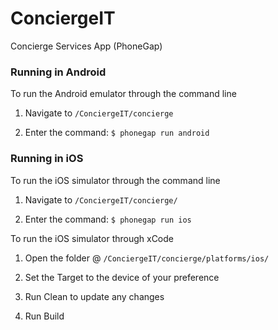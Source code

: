 # ConciergeIT

Concierge Services App (PhoneGap)

### Running in Android

To run the Android emulator through the command line

1. Navigate to `/ConciergeIT/concierge`

2. Enter the command: `$ phonegap run android`

### Running in iOS

To run the iOS simulator through the command line

1. Navigate to `/ConciergeIT/concierge/`

2. Enter the command: `$ phonegap run ios`

To run the iOS simulator through xCode

1. Open the folder @ `/ConciergeIT/concierge/platforms/ios/`

2. Set the Target to the device of your preference

3. Run Clean to update any changes

4. Run Build
